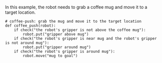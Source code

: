 

In this example, the robot needs to grab a coffee mug and move it to a target location.

```
# coffee-push: grab the mug and move it to the target location
def coffee_push(robot):
    if check("the robot's gripper is not above the coffee mug"):
        robot.put("gripper above mug")
    if check("the robot's gripper is near mug and the robot's gripper is not around mug"):
        robot.put("gripper around mug")
    if check("the robot's gripper is around mug"):
        robot.move("mug to goal")
```
